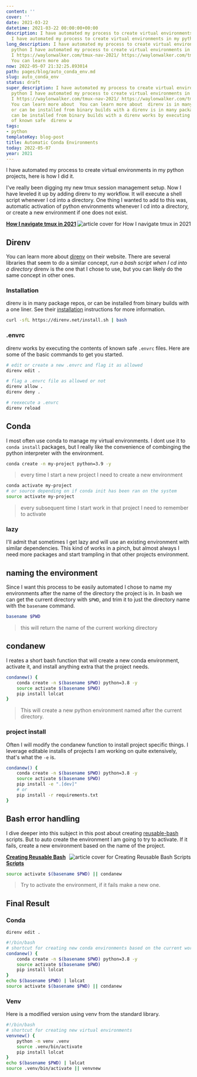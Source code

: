 ```yaml
---
content: ''
cover: ''
date: 2021-03-22
datetime: 2021-03-22 00:00:00+00:00
description: I have automated my process to create virtual environments in my python
  I have automated my process to create virtual environments in my python I I https://wayl
long_description: I have automated my process to create virtual environments in my
  python I have automated my process to create virtual environments in my python I
  I https://waylonwalker.com/tmux-nav-2021/ https://waylonwalker.com/tmux-nav-2021/
  You can learn more abo
now: 2022-05-07 21:32:25.893014
path: pages/blog/auto_conda_env.md
slug: auto_conda_env
status: draft
super_description: I have automated my process to create virtual environments in my
  python I have automated my process to create virtual environments in my python I
  I https://waylonwalker.com/tmux-nav-2021/ https://waylonwalker.com/tmux-nav-2021/
  You can learn more about  You can learn more about  direnv is in many package repos,
  or can be installed from binary builds with a direnv is in many package repos, or
  can be installed from binary builds with a direnv works by executing the contents
  of known safe  direnv w
tags:
- python
templateKey: blog-post
title: Automatic Conda Environments
today: 2022-05-07
year: 2021
---
```


I have automated my process to create virtual environments in my python
projects, here is how I did it.

I've really been digging my new tmux session management setup.  Now I have
leveled it up by adding direnv to my workflow.  It will execute a shell script
whenever I cd into a directory.  One thing I wanted to add to this was,
automatic activation of python environments whenever I cd into a directory, or
create a new environment if one does not exist.


  <div class="onelinelink-wrapper">
      <a class="onelinelink" href="https://waylonwalker.com/tmux-nav-2021/">
          <img style="float: right;" align='right' src="https://images.waylonwalker.com/tmux-nav-2021-og_250x140.png" alt="article cover for 
 How I navigate tmux in 2021
"/>
          <p><strong>
 How I navigate tmux in 2021
</strong></p>
      </a>
  </div>


## Direnv

You can learn more about [direnv](https://direnv.net/) on their website.  There
are several libraries that seem to do a similar concept, _run a bash script
when I cd into a directory_ direnv is the one that I chose to use, but you can
likely do the same concept in other ones.

### Installation

direnv is in many package repos, or can be installed from binary builds with a
one liner. See their [installation](https://direnv.net/docs/installation.html)
instructions for more information.

``` bash
curl -sfL https://direnv.net/install.sh | bash
```

### .envrc

direnv works by executing the contents of known safe `.envrc` files.  Here are
some of the basic commands to get you started.

``` bash
# edit or create a new .envrc and flag it as allowed
direnv edit .

# flag a .envrc file as allowed or not
direnv allow .
direnv deny .

# reexecute a .envrc
direnv reload
```

## Conda

I most often use conda to manage my virtual environments.  I dont use it to
`conda install` packages, but I really like the convenience of combinging the
python interpreter with the environment.


``` bash
conda create -n my-project python=3.9 -y
```

> every time I start a new project I need to create a new environment

``` bash
conda activate my-project
# or source depending on if conda init has been ran on the system
source activate my-project
```

> every subsequent time I start work in that project I need to remember to activate

### lazy

I'll admit that sometimes I get lazy and will use an existing environment with
similar dependencies.  This kind of works in a pinch, but almost always I need
more packages and start trampling in that other projects environment.


## naming the environment

Since I want this process to be easily automated I chose to name my
environments after the name of the directory the project is in.  In bash we can
get the current directory with `$PWD`, and trim it to just the directory name
with the `basename` command.

``` bash
basename $PWD
```

> this will return the name of the current working directory

## condanew

I reates a short bash function that will create a new conda environment,
activate it, and install anything extra that the project needs.

``` bash
condanew() {
    conda create -n $(basename $PWD) python=3.8 -y
    source activate $(basename $PWD)
    pip install lolcat
}
```

> This will create a new python environment named after the current directory.

### project install

Often I will modify the condanew function to install project specific things.
I leverage editable installs of projects I am working on quite extensively,
that's what the `-e` is.

``` bash
condanew() {
    conda create -n $(basename $PWD) python=3.8 -y
    source activate $(basename $PWD)
    pip install -e ".[dev]"
    # or
    pip install -r requirements.txt
}
```

## Bash error handling

I dive deeper into this subject in this post about creating
[reusable-bash](https://waylonwalker.com/reusable-bash/#error-handling)
scripts.  But to auto create the environment I am going to try to activate.  If
it fails, create a new environment based on the name of the project.


  <div class="onelinelink-wrapper">
      <a class="onelinelink" href="https://waylonwalker.com/reusable-bash/">
          <img style="float: right;" align='right' src="https://images.waylonwalker.com/reusable-bash-og_250x140.png" alt="article cover for 
 Creating Reusable Bash Scripts
"/>
          <p><strong>
 Creating Reusable Bash Scripts
</strong></p>
      </a>
  </div>


``` bash
source activate $(basename $PWD) || condanew
```

> Try to activate the environment, if it fails make a new one.

## Final Result


### Conda


```
direnv edit .
```

``` bash
#!/bin/bash
# shortcut for creating new conda environments based on the current working directory
condanew() {
    conda create -n $(basename $PWD) python=3.8 -y
    source activate $(basename $PWD)
    pip install lolcat
}
echo $(basename $PWD) | lolcat
source activate $(basename $PWD) || condanew
```

### Venv

Here is a modified version using venv from the standard library.

``` bash
#!/bin/bash
# shortcut for creating new virtual environments
venvnew() {
    python -m venv .venv
    source .venv/bin/activate
    pip install lolcat
}
echo $(basename $PWD) | lolcat
source .venv/bin/activate || venvnew
```